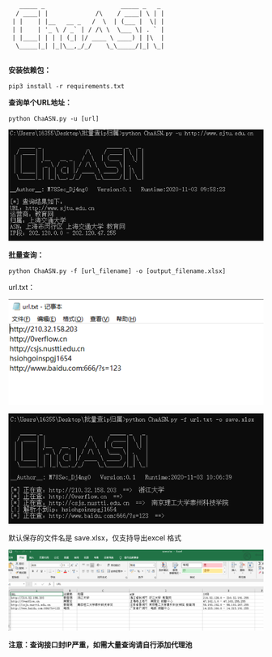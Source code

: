 ```
   _____ _                     _____ _   _ 
  / ____| |             /\    / ____| \ | |
 | |    | |__   __ _   /  \  | (___ |  \| |
 | |    | '_ \ / _` | / /\ \  \___ \| . ` |
 | |____| | | | (_| |/ ____ \ ____) | |\  |
  \_____|_| |_|\__,_/_/    \_\_____/|_| \_|
                                           
```

**安装依赖包：**

```
pip3 install -r requirements.txt
```

**查询单个URL地址：**

```
python ChaASN.py -u [url]
```

![](QQ截图20201103095919.png)

**批量查询：**

```
python ChaASN.py -f [url_filename] -o [output_filename.xlsx]
```

url.txt：

![](QQ截图20201103101059.png)

![](QQ截图20201103100705.png)

默认保存的文件名是 save.xlsx，仅支持导出excel 格式

![](QQ截图20201103100839.png)

**注意：查询接口封IP严重，如需大量查询请自行添加代理池**